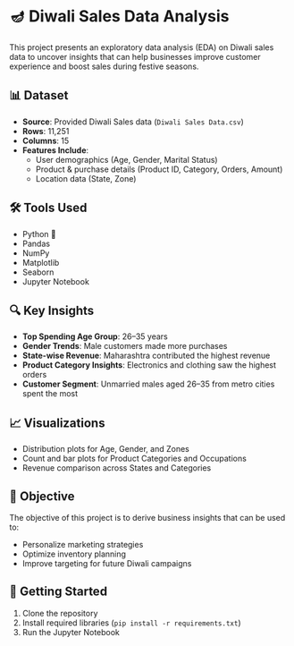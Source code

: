 # 🪔 Diwali Sales Data Analysis

This project presents an exploratory data analysis (EDA) on Diwali sales data to uncover insights that can help businesses improve customer experience and boost sales during festive seasons.

## 📊 Dataset

- **Source**: Provided Diwali Sales data (`Diwali Sales Data.csv`)
- **Rows**: 11,251
- **Columns**: 15
- **Features Include**:
  - User demographics (Age, Gender, Marital Status)
  - Product & purchase details (Product ID, Category, Orders, Amount)
  - Location data (State, Zone)

## 🛠️ Tools Used

- Python 🐍
- Pandas
- NumPy
- Matplotlib
- Seaborn
- Jupyter Notebook

## 🔍 Key Insights

- **Top Spending Age Group**: 26–35 years
- **Gender Trends**: Male customers made more purchases
- **State-wise Revenue**: Maharashtra contributed the highest revenue
- **Product Category Insights**: Electronics and clothing saw the highest orders
- **Customer Segment**: Unmarried males aged 26–35 from metro cities spent the most

## 📈 Visualizations

- Distribution plots for Age, Gender, and Zones
- Count and bar plots for Product Categories and Occupations
- Revenue comparison across States and Categories

## 📌 Objective

The objective of this project is to derive business insights that can be used to:

- Personalize marketing strategies
- Optimize inventory planning
- Improve targeting for future Diwali campaigns

## 🚀 Getting Started

1. Clone the repository
2. Install required libraries (`pip install -r requirements.txt`)
3. Run the Jupyter Notebook
